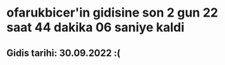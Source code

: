 # ofarukbicer'in gidisine son 2 gun 22 saat 44 dakika 06 saniye kaldi

## Gidis tarihi: 30.09.2022 :(